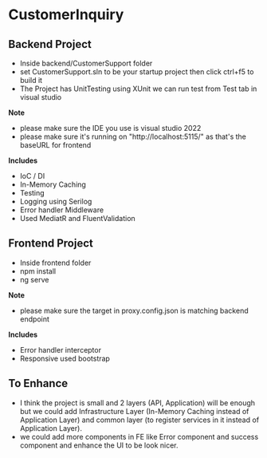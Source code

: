 # CustomerInquiry

## Backend Project
- Inside backend/CustomerSupport folder
- set CustomerSupport.sln to be your startup project then click ctrl+f5 to build it
- The Project has UnitTesting using XUnit we can run test from Test tab in visual studio 

**Note**
- please make sure the IDE you use is visual studio 2022
- please make sure it's running on "http://localhost:5115/" as that's the baseURL for frontend

**Includes**
- IoC / DI
- In-Memory Caching
- Testing
- Logging using Serilog
- Error handler Middleware
- Used MediatR and FluentValidation

## Frontend Project
- Inside frontend folder
- npm install
- ng serve

**Note**
- please make sure the target in proxy.config.json is matching backend endpoint 

**Includes**
- Error handler interceptor
- Responsive used bootstrap 

## To Enhance
- I think the project is small and 2 layers (API, Application) will be enough but we could add Infrastructure Layer (In-Memory Caching instead of Application Layer) and common layer (to register services in it instead of Application Layer).
- we could add more components in FE like Error component and success component and enhance the UI to be look nicer.

